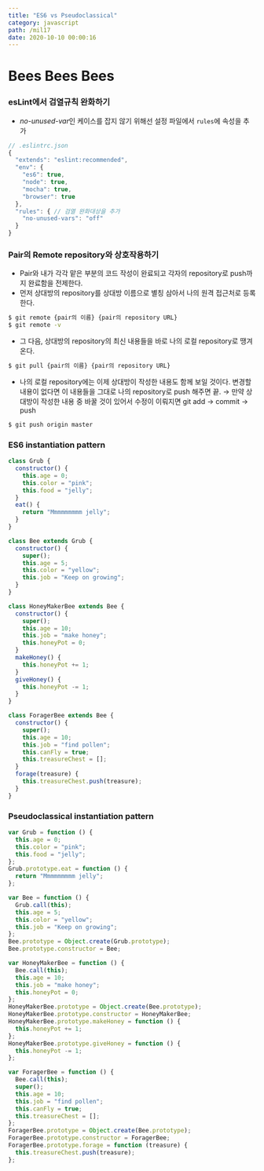 ```yaml
---
title: "ES6 vs Pseudoclassical"
category: javascript
path: /mil17
date: 2020-10-10 00:00:16
---
```


# Bees Bees Bees

### esLint에서 검열규칙 완화하기

- *no-unused-var*인 케이스를 잡지 않기 위해선 설정 파일에서 `rules`에 속성을 추가

```jsx
// .eslintrc.json
{
  "extends": "eslint:recommended",
  "env": {
    "es6": true,
    "node": true,
    "mocha": true,
    "browser": true
  },
  "rules": { // 검열 완화대상을 추가
    "no-unused-vars": "off"
  }
}
```

### Pair의 Remote repository와 상호작용하기

- Pair와 내가 각각 맡은 부분의 코드 작성이 완료되고 각자의 repository로 push까지 완료함을 전제한다.
- 먼저 상대방의 repository를 상대방 이름으로 별칭 삼아서 나의 원격 접근처로 등록한다.

```bash
$ git remote {pair의 이름} {pair의 repository URL}
$ git remote -v
```

- 그 다음, 상대방의 repository의 최신 내용들을 바로 나의 로컬 repository로 땡겨온다.

```bash
$ git pull {pair의 이름} {pair의 repository URL}
```

- 나의 로컬 repository에는 이제 상대방이 작성한 내용도 함께 보일 것이다.
  변경할 내용이 없다면 이 내용들을 그대로 나의 repository로 push 해주면 끝.
  → 만약 상대방이 작성한 내용 중 바꿀 것이 있어서 수정이 이뤄지면 git add → commit → push

```bash
$ git push origin master
```

### ES6 instantiation pattern

```jsx
class Grub {
  constructor() {
    this.age = 0;
    this.color = "pink";
    this.food = "jelly";
  }
  eat() {
    return "Mmmmmmmmm jelly";
  }
}

class Bee extends Grub {
  constructor() {
    super();
    this.age = 5;
    this.color = "yellow";
    this.job = "Keep on growing";
  }
}

class HoneyMakerBee extends Bee {
  constructor() {
    super();
    this.age = 10;
    this.job = "make honey";
    this.honeyPot = 0;
  }
  makeHoney() {
    this.honeyPot += 1;
  }
  giveHoney() {
    this.honeyPot -= 1;
  }
}

class ForagerBee extends Bee {
  constructor() {
    super();
    this.age = 10;
    this.job = "find pollen";
    this.canFly = true;
    this.treasureChest = [];
  }
  forage(treasure) {
    this.treasureChest.push(treasure);
  }
}
```

### Pseudoclassical instantiation pattern

```jsx
var Grub = function () {
  this.age = 0;
  this.color = "pink";
  this.food = "jelly";
};
Grub.prototype.eat = function () {
  return "Mmmmmmmmm jelly";
};

var Bee = function () {
  Grub.call(this);
  this.age = 5;
  this.color = "yellow";
  this.job = "Keep on growing";
};
Bee.prototype = Object.create(Grub.prototype);
Bee.prototype.constructor = Bee;

var HoneyMakerBee = function () {
  Bee.call(this);
  this.age = 10;
  this.job = "make honey";
  this.honeyPot = 0;
};
HoneyMakerBee.prototype = Object.create(Bee.prototype);
HoneyMakerBee.prototype.constructor = HoneyMakerBee;
HoneyMakerBee.prototype.makeHoney = function () {
  this.honeyPot += 1;
};
HoneyMakerBee.prototype.giveHoney = function () {
  this.honeyPot -= 1;
};

var ForagerBee = function () {
  Bee.call(this);
  super();
  this.age = 10;
  this.job = "find pollen";
  this.canFly = true;
  this.treasureChest = [];
};
ForagerBee.prototype = Object.create(Bee.prototype);
ForagerBee.prototype.constructor = ForagerBee;
ForagerBee.prototype.forage = function (treasure) {
  this.treasureChest.push(treasure);
};
```
